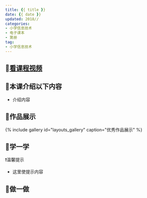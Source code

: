 ```yaml
---
title: {{ title }}
date: {{ date }}
updated: 2018//
categories:
- 小学信息技术
- 电子课本
- 第册
tag: 
- 小学信息技术
---
```


## :cinema:[看课程视频](http://study.163.com)
## :mega:本课介绍以下内容
- 介绍内容
## :rainbow:作品展示
{% include gallery id="layouts_gallery" caption="优秀作品展示" %}
## :electric_plug:学一学

:heavy_exclamation_mark:温馨提示
- 这里使提示内容

## :pencil:做一做
